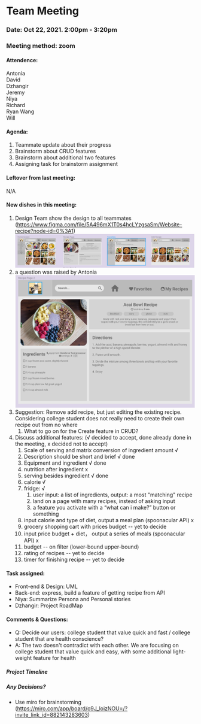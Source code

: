 # Team Meeting
### Date: Oct 22, 2021. 2:00pm - 3:20pm
### Meeting method: zoom

#### Attendence:
Antonia <br>
David <br>
Dzhangir <br>
Jeremy <br>
Niya <br>
Richard <br>
Ryan Wang <br>
Will <br>

#### Agenda:
1. Teammate update about their progress
2. Brainstorm about CRUD features
3. Brainstorm about additional two features
4. Assigning task for brainstorm assignment

#### Leftover from last meeting:
N/A

#### New dishes in this meeting:
1. Design Team show the design to all teammates (https://www.figma.com/file/5A496mX1T0s4hcLYzgsaSm/Website-recipe?node-id=0%3A1)
![meeting-week5-2](meeting-week5-2.png)
2. a question was raised by Antonia
![meeting-week5-3](meeting-week5-3.PNG)
3. Suggestion: Remove add recipe, but just editing the existing recipe. Considering college student does not really need to create their own recipe out from no where
   1. What to go on for the Create feature in CRUD?
4. Discuss additional features: (√ decided to accept, done already done in the meeting, x decided not to accept)
   1. Scale of serving and matrix conversion of ingredient amount √
   2. Description should be short and brief √ done
   3. Equipment and ingredient √ done
   4. nutrition after ingredient x
   5. serving besides ingredient √ done
   6. calorie √
   7. fridge: √
      1. user input: a list of ingredients, output: a most "matching" recipe
      2. land on a page with many recipes, instead of asking input
      3. a feature you activate with a “what can i make?” button or something
   8. input calorie and type of diet, output a meal plan (spoonacular API) x
   9. grocery shopping cart with prices budget -- yet to decide
   10. input price budget + diet， output a series of meals (spoonacular API) x
   11. budget -- on filter (lower-bound upper-bound)
   12. rating of recipes -- yet to decide
   13. timer for finishing recipe -- yet to decide

#### Task assigned:
* Front-end & Design: UML
* Back-end: express, build a feature of getting recipe from API
* Niya: Summarize Persona and Personal stories
* Dzhangir: Project RoadMap

#### Comments & Questions:
* Q: Decide our users: college student that value quick and fast / college student that are health conscience?
* A: The two doesn't contradict with each other. We are focusing on college student that value quick and easy, with some additional light-weight feature for health
  
##### Project Timeline

##### Any Decisions?
* Use miro for brainstorming (https://miro.com/app/board/o9J_loizNOU=/?invite_link_id=882143283603)
